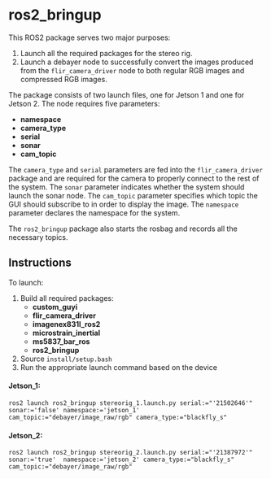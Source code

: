 # ros2_bringup

This ROS2 package serves two major purposes: 
1. Launch all the required packages for the stereo rig.
2. Launch a debayer node to successfully convert the images produced from the `flir_camera_driver` node to both regular RGB images and compressed RGB images.

The package consists of two launch files, one for Jetson 1 and one for Jetson 2. The node requires five parameters:
- **namespace**
- **camera_type**
- **serial**
- **sonar**
- **cam_topic**

The `camera_type` and `serial` parameters are fed into the `flir_camera_driver` package and are required for the camera to properly connect to the rest of the system. The `sonar` parameter indicates whether the system should launch the sonar node. The `cam_topic` parameter specifies which topic the GUI should subscribe to in order to display the image. The `namespace` parameter declares the namespace for the system.

The `ros2_bringup` package also starts the rosbag and records all the necessary topics.

## Instructions
To launch:
1. Build all required packages:
   - **custom_guyi**
   - **flir_camera_driver**
   - **imagenex831l_ros2**
   - **microstrain_inertial**
   - **ms5837_bar_ros**
   - **ros2_bringup**
2. Source `install/setup.bash`
3. Run the appropriate launch command based on the device

#### Jetson_1:

``ros2 launch ros2_bringup stereorig_1.launch.py serial:="'21502646'" sonar:='false' namespace:='jetson_1' cam_topic:="debayer/image_raw/rgb" camera_type:="blackfly_s"``

#### Jetson_2:

``ros2 launch ros2_bringup stereorig_2.launch.py serial:="'21387972'" sonar:='true'  namespace:='jetson_2' camera_type:="blackfly_s" cam_topic:="debayer/image_raw/rgb"``
